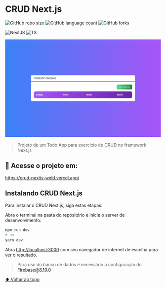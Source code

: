 # CRUD Next.js

![GitHub repo size](https://img.shields.io/github/repo-size/thalesms2/crud-nextjs?style=for-the-badge)
![GitHub language count](https://img.shields.io/github/languages/count/thalesms2/crud-nextjs?style=for-the-badge)
![GitHub forks](https://img.shields.io/github/forks/thalesms2/crud-nextjs?style=for-the-badge)

![NextJS](https://img.shields.io/badge/-Next.js-blue?style=for-the-badge)
![TS](https://img.shields.io/badge/-TS-blue?style=for-the-badge)

<img src="public/readme-img.png" alt="exemplo imagem">

> Projeto de um Todo App para exercicio de CRUD no framework Next.js

## 🚀 Acesse o projeto em:

https://crud-nextjs-weld.vercel.app/

## Instalando CRUD Next.js

Para instalar o CRUD Next.js, siga estas etapas:

Abra o terminal na pasta do repositório e inicie o server de desenvolvimento:

```bash
npm run dev
# ou
yarn dev
```

Abra [http://localhost:3000](http://localhost:3000) com seu navegador de internet de escolha para ver o resultado.

>Para uso do banco de dados é necessário a configuração do Firebase@8.10.0

[⬆ Voltar ao topo](#crud-nextjs)<br>
